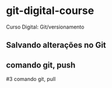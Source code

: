 # git-digital-course

Curso Digital: Git/versionamento

## Salvando alterações no Git

## comando git, push

#3 comando git, pull
